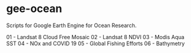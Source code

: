 # gee-ocean
Scripts for Google Earth Engine for Ocean Research.

01 - Landsat 8 Cloud Free Mosaic
02 - Landsat 8 NDVI
03 - Modis Aqua SST
04 - NOx and COVID 19
05 - Global Fishing Efforts
06 - Bathymetry
